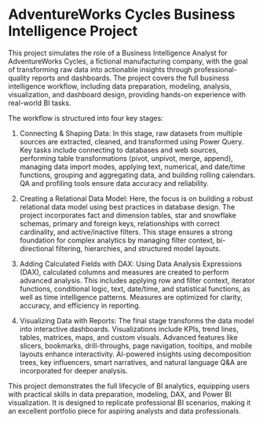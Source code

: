 # AdventureWorks Cycles Business Intelligence Project

This project simulates the role of a Business Intelligence Analyst for AdventureWorks Cycles, a fictional manufacturing company, with the goal of transforming raw data into actionable insights through professional-quality reports and dashboards. The project covers the full business intelligence workflow, including data preparation, modeling, analysis, visualization, and dashboard design, providing hands-on experience with real-world BI tasks.

The workflow is structured into four key stages:

1. Connecting & Shaping Data:
In this stage, raw datasets from multiple sources are extracted, cleaned, and transformed using Power Query. Key tasks include connecting to databases and web sources, performing table transformations (pivot, unpivot, merge, append), managing data import modes, applying text, numerical, and date/time functions, grouping and aggregating data, and building rolling calendars. QA and profiling tools ensure data accuracy and reliability.

2. Creating a Relational Data Model:
Here, the focus is on building a robust relational data model using best practices in database design. The project incorporates fact and dimension tables, star and snowflake schemas, primary and foreign keys, relationships with correct cardinality, and active/inactive filters. This stage ensures a strong foundation for complex analytics by managing filter context, bi-directional filtering, hierarchies, and structured model layouts.

3. Adding Calculated Fields with DAX:
Using Data Analysis Expressions (DAX), calculated columns and measures are created to perform advanced analysis. This includes applying row and filter context, iterator functions, conditional logic, text, date/time, and statistical functions, as well as time intelligence patterns. Measures are optimized for clarity, accuracy, and efficiency in reporting.

4. Visualizing Data with Reports:
The final stage transforms the data model into interactive dashboards. Visualizations include KPIs, trend lines, tables, matrices, maps, and custom visuals. Advanced features like slicers, bookmarks, drill-throughs, page navigation, tooltips, and mobile layouts enhance interactivity. AI-powered insights using decomposition trees, key influencers, smart narratives, and natural language Q&A are incorporated for deeper analysis.

This project demonstrates the full lifecycle of BI analytics, equipping users with practical skills in data preparation, modeling, DAX, and Power BI visualization. It is designed to replicate professional BI scenarios, making it an excellent portfolio piece for aspiring analysts and data professionals.
